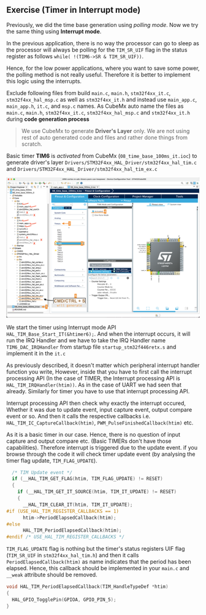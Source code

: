 ## Exercise (Timer in Interrupt mode)     
     
Previously, we did the time base generation using _polling mode_. Now we try the same thing using **Interrupt mode**.    
    
In the previous application, there is no way the processor can go to sleep as the processor will always be polling for the `TIM_SR_UIF` flag in the status register as follows `while( !(TIM6->SR & TIM_SR_UIF))`.    
    
Hence, for the low power applications, where you want to save some power, the polling method is not really useful. Therefore it is better to implement this logic using the interrupts.				
		 
Exclude following files from build `main.c`, `main.h`, `stm32f4xx_it.c`, `stm32f4xx_hal_msp.c` as well as `stm32f4xx_it.h` and instead use `main_app.c`, `main_app.h`, `it.c`, and `msp.c` names. As CubeMx auto name the files as `main.c`, `main.h`, `stm32f4xx_it.c`, `stm32f4xx_hal_msp.c` and `stm32f4xx_it.h` during **code generation process**     
     
> We use CubeMx to generate **Driver's Layer** only. We are not using rest of auto generated code and files and rather done things from scratch.   
     
Basic timer **TIM6** is _activated_ from CubeMx (`08_time_base_100ms_it.ioc`) to generate driver's layer `Drivers/STM32F4xx_HAL_Driver/stm32f4xx_hal_tim.c` and `Drivers/STM32F4xx_HAL_Driver/stm32f4xx_hal_tim_ex.c`		
     
<img src="../images/work_flow.png" alt="Activate TIM6 and generate code for Timer's Driver peripheral with CubeMx" title="Activate TIM6 and generate code for Timer's Driver peripheral with CubeMx"> 	  
     
We start the timer using Interrupt mode API `HAL_TIM_Base_Start_IT(&htimer6);`. And when the interrupt occurs, it will run the IRQ Handler and we have to take the IRQ Handler name `TIM6_DAC_IRQHandler` from startup file `startup_stm32f446retx.s` and implement it in the `it.c`    
      
As previously described, it doesn't matter which peripheral interrupt handler function you write, However, inside that you have to first call the interrupt processing API (In the case of TIMER, the Interrupt processing API is `HAL_TIM_IRQHandler(htim))`. As in the case of UART we had seen that already. Similarly for timer you have to use that interrupt processing API.     

Interrupt processing API then check why exactly the interrupt occured, Whether it was due to update event, input capture event, output compare event or so. And then it calls the respective callbacks i.e. `HAL_TIM_IC_CaptureCallback(htim)`, `PWM_PulseFinishedCallback(htim)` etc.     
      
As it is a basic timer in our case. Hence, there is no question of input capture and output compare etc. (Basic TIMERs don't have those capabilities). Therefore interrupt is triggered due to the update event. if you browse through the code it will check timer update event (by analysing the timer flag update, `TIM_FLAG_UPDATE`).

```c
  /* TIM Update event */
  if (__HAL_TIM_GET_FLAG(htim, TIM_FLAG_UPDATE) != RESET)
  {
    if (__HAL_TIM_GET_IT_SOURCE(htim, TIM_IT_UPDATE) != RESET)
    {
      __HAL_TIM_CLEAR_IT(htim, TIM_IT_UPDATE);
#if (USE_HAL_TIM_REGISTER_CALLBACKS == 1)
      htim->PeriodElapsedCallback(htim);
#else
      HAL_TIM_PeriodElapsedCallback(htim);
#endif /* USE_HAL_TIM_REGISTER_CALLBACKS */
```     
     
`TIM_FLAG_UPDATE` flag is nothing but the timer's status registers UIF flag (`TIM_SR_UIF` in `stm32f4xx_hal_tim.h`) and then it calls `PeriodElapsedCallback(htim)` as name indicates that the period has been elapsed. Hence, this callback should be implemented in your `main.c` and `__weak` attribute should be removed.    
      
```c
void HAL_TIM_PeriodElapsedCallback(TIM_HandleTypeDef *htim)
{
  HAL_GPIO_TogglePin(GPIOA, GPIO_PIN_5);
}
```      
    
		 
		 
		 
      		    		 